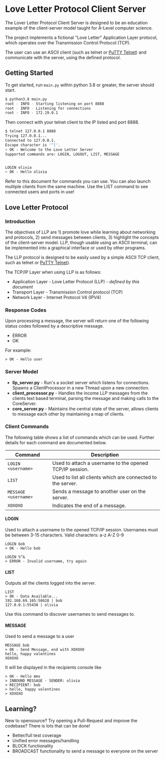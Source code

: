 # Love Letter Protocol Client Server

The Lover Letter Protocol Client Server is designed to be an education example of the client-server model taught for
A-Level computer science.

The project implements a fictional "Love Letter" Application Layer protocol, which operates over the Transmission Control Protocol (TCP).

The user can use an ASCII client (such as telnet or [PuTTY Telnet](https://www.chiark.greenend.org.uk/~sgtatham/putty/latest.html)) and communicate with the server, using the defined protocol.

## Getting Started
To get started, run `main.py` within python 3.8 or greater, the server should start.
```bash
$ python3.8 main.py 
root - INFO - Starting listening on port 8888
root - INFO - Listening for connections
root - INFO - 172.19.0.1
```

Then connect with your telnet client to the IP listed and port 8888.
```bash
$ telnet 127.0.0.1 8888
Trying 127.0.0.1...
Connected to 127.0.0.1.
Escape character is '^]'.
> OK - Welcome to the Love Letter Server
Supported commands are: LOGIN, LOGOUT, LIST, MESSAGE


LOGIN olivia
> OK - Hello olivia
```

Refer to this document for commands you can use. You can also launch multiple clients from the same machine.
Use the LIST command to see connected users and ports in use!

## Love Letter Protocol
### Introduction
The objectives of LLP are 1) promote love while learning about networking and protocols, 2) send messages between clients, 3) highlight
the concepts of the client-server model. LLP, though usable using an ASCII terminal, can be implemented into a graphical
interface or used by other programs.

The LLP protocol is designed to be easily used by a simple ASCII TCP client, such as telnet or [PuTTY Telnet](https://www.chiark.greenend.org.uk/~sgtatham/putty/latest.html)).

The TCP/IP Layer when using LLP is as follows:

- Application Layer - Love Letter Protocol (LLP) - _defined by this document_
- Transport Layer - Transmission Control protocol (TCP)
- Network Layer - Internet Protocol V4 (IPV4)

### Response Codes
Upon processing a message, the server will return one of the following status codes followed by a descriptive message.
- ERROR
- OK

For example: 
```
> OK - Hello user
```

### Server Model
- **llp_server.py** - Run's a socket server which listens for connections. Spawns a ClientProcessor in a new Thread upon a new connection.
- **client_processor.py** - Handles the income LLP messages from the clients text based terminal, parsing the message and making calls to the CoreServer.
- **core_server.py** - Maintains the central state of the server, allows clients to message each other by maintaining a map of clients.


### Client Commands
The following table shows a list of commands which can be used. Further details for each command are documented below.

| Command | Description |
|---------|-------------|
|```LOGIN <username>``` | Used to attach a username to the opened TCP/IP session.|
|```LIST``` | Used to list all clients which are connected to the server. |
|```MESSAGE <username>``` | Sends a message to another user on the server. |
|```XOXOXO``` | Indicates the end of a message. |


#### LOGIN
Used to attach a username to the opened TCP/IP session. 
Usernames must be between 3-15 characters. 
Valid characters: a-z A-Z 0-9

```
LOGIN bob
> OK - Hello bob
```

```
LOGIN %^&
> ERROR - Invalid username, try again
```


#### LIST
Outputs all the clients logged into the server.
```
LIST
> OK - Data Available...
192.168.69.165:58628 | bob
127.0.0.1:55430 | olivia
```

Use this command to discover usernames to send messages to.

#### MESSAGE
Used to send a message to a user
```
MESSAGE bob
> OK - Send Message, end with XOXOXO
hello, happy valentines
XOXOXO
```

It will be displayed in the recipients console like
```
> OK - Hello mms
> INBOUND MESSAGE - SENDER: olivia
> RECIPIENT: bob
> hello, happy valentines
> XOXOXO
```

## Learning?
New to opensource? Try opening a Pull-Request and improve the codebase? There is lots that can be done!
- Better/full test coverage
- Unified error messages/handling
- BLOCK functionality
- BROADCAST functionality to send a message to everyone on the server